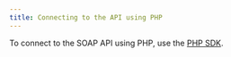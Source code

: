 ```yaml
---
title: Connecting to the API using PHP
---
```

To connect to the SOAP API using PHP, use the [PHP SDK](https://developer.salesforce.com/docs/atlas.en-us.mc-sdks.meta/mc-sdks/getting-started-with-the-php-sdk.htm).
